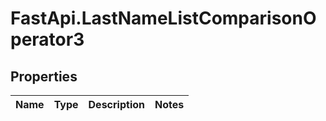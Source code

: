 # FastApi.LastNameListComparisonOperator3

## Properties
Name | Type | Description | Notes
------------ | ------------- | ------------- | -------------
